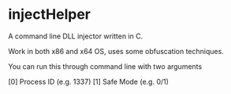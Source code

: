 # injectHelper

A command line DLL injector written in C.

Work in both x86 and x64 OS, uses some obfuscation techniques.

You can run this through command line with two arguments

[0] Process ID (e.g. 1337)
[1] Safe Mode (e.g. 0/1)
